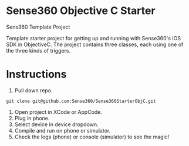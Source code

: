 # Sense360 Objective C Starter
Sens360 Template Project

Template starter project for getting up and running with Sense360's IOS SDK in ObjectiveC. The project contains three classes, each using one of the three kinds of triggers.

# Instructions

1. Pull down repo.
  ```
  git clone git@github.com:Sense360/Sense360StarterObjC.git
  ```
1. Open project in XCode or AppCode.
1. Plug in phone.
1. Select device in device dropdown.
1. Compile and run on phone or simulator.
1. Check the logs (phone) or console (simulator) to see the magic!

